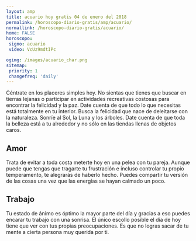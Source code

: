 ```yaml
---
layout: amp
title: acuario hoy gratis 04 de enero del 2018 
permalink: /horoscopo-diario-gratis/amp/acuario/
normallink: /horoscopo-diario-gratis/acuario/
home: FALSE
horoscopo:
 signo: acuario
 video: VcUz9mdtIPc

ogimg: /images/acuario_char.png
sitemap:
 priority: 1
 changefreq: 'daily'
---
```



Céntrate en los placeres simples hoy. No sientas que tienes que buscar en tierras lejanas o participar en actividades recreativas costosas para encontrar la felicidad y la paz. Date cuenta de que todo lo que necesitas está totalmente en tu interior. Busca la felicidad que nace de deleitarse con la naturaleza. Sonríe al Sol, la Luna y los árboles. Date cuenta de que toda la belleza está a tu alrededor y no sólo en las tiendas llenas de objetos caros.

## Amor

Trata de evitar a toda costa meterte hoy en una pelea con tu pareja. Aunque puede que tengas que tragarte tu frustración e incluso controlar tu propio temperamento, te alegrarás de haberlo hecho. Puedes compartir tu versión de las cosas una vez que las energías se hayan calmado un poco.

## Trabajo

Tu estado de ánimo es óptimo la mayor parte del día y gracias a eso puedes encarar tu trabajo con una sonrisa. El único escollo posible el día de hoy tiene que ver con tus propias preocupaciones. Es que no logras sacar de tu mente a cierta persona muy querida por ti.